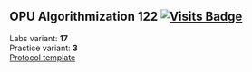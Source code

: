 ## OPU Algorithmization 122 [![Visits Badge](https://badges.pufler.dev/visits/exposedcat/onpu-ap)](https://github.com/ExposedCat/onpu-ap)  
Labs variant: **17**  
Practice variant: **3**  
[Protocol template](https://docs.google.com/document/d/1ki3aApszz1eX_ivuEafcHHt86Q1Kb_NVBjsxk783ge0/edit?usp=sharing)
